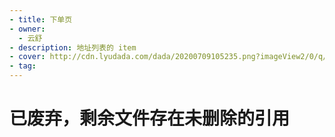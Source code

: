 ```yaml
---
- title: 下单页
- owner:
  - 云舒
- description: 地址列表的 item
- cover: http://cdn.lyudada.com/dada/20200709105235.png?imageView2/0/q/75
- tag:
---
```


# 已废弃，剩余文件存在未删除的引用